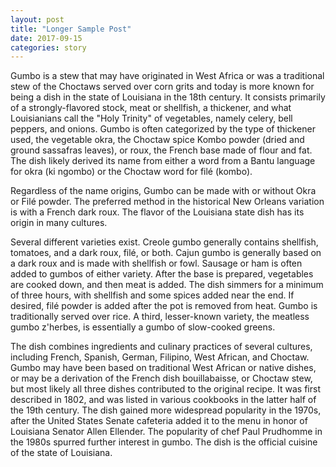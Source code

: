 ```yaml
---
layout: post
title: "Longer Sample Post"
date: 2017-09-15
categories: story
---
```

<link href="/css/posts.css" type="text/css" rel="stylesheet">
Gumbo is a stew that may have originated in West Africa or
was a traditional stew of the Choctaws served over corn grits
and today is more known for being a dish in the state of
Louisiana in the 18th century. It consists primarily of a
strongly-flavored stock, meat or shellfish, a thickener, and
what Louisianians call the "Holy Trinity" of vegetables,
namely celery, bell peppers, and onions. Gumbo is often
categorized by the type of thickener used, the vegetable
okra, the Choctaw spice Kombo powder (dried and ground
sassafras leaves), or roux, the French base made of flour
and fat. The dish likely derived its name from either a word
from a Bantu language for okra (ki ngombo) or the Choctaw
word for filé (kombo).

<p>
Regardless of the name origins, Gumbo can be made with or without Okra or Filé powder. The preferred method in the historical New Orleans variation is with a French dark roux. The flavor of the Louisiana state dish has its origin in many cultures.</p>
<p>
Several different varieties exist. Creole gumbo generally contains shellfish, tomatoes, and a dark roux, filé, or both. Cajun gumbo is generally based on a dark roux and is made with shellfish or fowl. Sausage or ham is often added to gumbos of either variety. After the base is prepared, vegetables are cooked down, and then meat is added. The dish simmers for a minimum of three hours, with shellfish and some spices added near the end. If desired, filé powder is added after the pot is removed from heat. Gumbo is traditionally served over rice. A third, lesser-known variety, the meatless gumbo z'herbes, is essentially a gumbo of slow-cooked greens.
</p>
<p>
The dish combines ingredients and culinary practices of several cultures, including French, Spanish, German, Filipino, West African, and Choctaw. Gumbo may have been based on traditional West African or native dishes, or may be a derivation of the French dish bouillabaisse, or Choctaw stew, but most likely all three dishes contributed to the original recipe. It was first described in 1802, and was listed in various cookbooks in the latter half of the 19th century. The dish gained more widespread popularity in the 1970s, after the United States Senate cafeteria added it to the menu in honor of Louisiana Senator Allen Ellender. The popularity of chef Paul Prudhomme in the 1980s spurred further interest in gumbo. The dish is the official cuisine of the state of Louisiana.</p>
